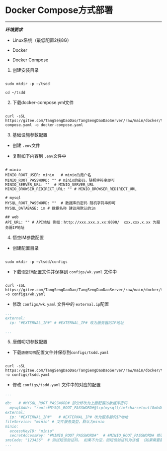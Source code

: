 
# Docker Compose方式部署

------------------

***环境要求***

- Linux系统（最低配置2核8G）

- Docker

- Docker Compose


1. 创建安装目录
  
```shell

sudo mkdir -p ~/tsdd

cd ~/tsdd

```

2. 下载docker-compose.yml文件

```shell

curl -sSL https://gitee.com/TangSengDaoDao/TangSengDaoDaoServer/raw/main/docker/tsdd/docker-compose.yaml -o docker-compose.yaml

```

3. 基础设施参数配置

- 创建 `.env`文件

- 复制如下内容到 `.env`文件中


```shell

# minio
MINIO_ROOT_USER: minio   # minio的用户名
MINIO_ROOT_PASSWORD: "" # minio的密码，随机字符串即可
MINIO_SERVER_URL: ""  # MINIO_SERVER_URL
MINIO_BROWSER_REDIRECT_URL: "" # MINIO_BROWSER_REDIRECT_URL

# mysql
MYSQL_ROOT_PASSWORD: ""  # 数据库的密码 随机字符串即可
MYSQL_DATABASE: im # 数据名称 建议用默认的im

## web
API_URL: "" # API地址 例如：http://xxx.xxx.x.xx:8090/  xxx.xxx.x.xx 为服务器IP地址

```

4. 悟空IM参数配置

- 创建配置目录

```shell

sudo mkdir -p ~/tsdd/configs

```

- 下载`悟空IM`配置文件并保存到 `configs/wk.yaml` 文件中

```shell

curl -sSL https://gitee.com/TangSengDaoDao/TangSengDaoDaoServer/raw/main/docker/tsdd/configs/wk.yaml -o configs/wk.yaml

```

- 修改 `configs/wk.yaml` 文件中的 `external.ip`配置

```yaml
...
external:
  ip: "#EXTERNAL_IP#" # #EXTERNAL_IP# 改为服务器的IP地址

...

```

5. 唐僧叨叨参数配置

- 下载`唐僧叨叨`配置文件并保存到`configs/tsdd.yaml`

```shell

curl -sSL https://gitee.com/TangSengDaoDao/TangSengDaoDaoServer/raw/main/docker/tsdd/configs/tsdd.yaml -o configs/tsdd.yaml

```

- 修改 `configs/tsdd.yaml` 文件中的对应的配置

```yaml
...

db:   # #MYSQL_ROOT_PASSWORD# 部分修改为上面配置的数据库密码
  mysqlAddr: "root:#MYSQL_ROOT_PASSWORD#@tcp(mysql)/im?charset=utf8mb4&parseTime=true&loc=Local" 
external:
  ip: "#EXTERNAL_IP#"   # #EXTERNAL_IP# 改为服务器的IP地址
fileService: "minio" # 文件服务类型，默认为minio
minio:
  accessKeyID: "minio"
  secretAccessKey: "#MINIO_ROOT_PASSWORD#"  # #MINIO_ROOT_PASSWORD# 修改为上面配置的minio密码
smsCode: "123456"  # 测试短信验证码， 如果不为空，则短信验证码为该值 （如果需要配置真实的短信请查看完整配置里的短信配置）
...  
```